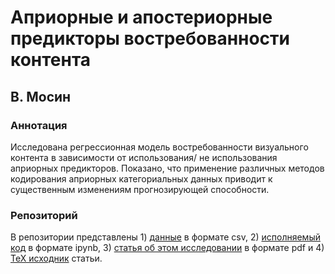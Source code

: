 # Априорные и апостериорные предикторы востребованности контента
## В. Мосин
### Аннотация
Исследована регрессионная модель востребованности визуального контента в зависимости от использования/ не использования априорных предикторов. Показано, что применение различных методов кодирования априорных категориальных данных приводит к существенным изменениям прогнозирующей способности.

### Репозиторий
В репозитории представлены 1) [данные](https://github.com/vladimir-mosin/encoding-categorical-features/tree/main/data) в формате csv, 2) [исполняемый код](https://github.com/vladimir-mosin/encoding-categorical-features/blob/main/code.ipynb) в формате ipynb, 3) [статья об этом исследовании](https://github.com/vladimir-mosin/encoding-categorical-features/blob/main/paper.pdf) в формате pdf и 4) [TeX исходник](https://github.com/vladimir-mosin/encoding-categorical-features/blob/main/paper.tex) статьи.
